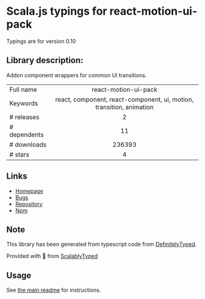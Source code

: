 
# Scala.js typings for react-motion-ui-pack

Typings are for version 0.10

## Library description:
Addon component wrappers for common UI transitions.

|                    |                 |
| ------------------ | :-------------: |
| Full name          | react-motion-ui-pack |
| Keywords           | react, component, react-component, ui, motion, transition, animation |
| # releases         | 2 |
| # dependents       | 11 |
| # downloads        | 236393 |
| # stars            | 4 |

## Links
- [Homepage](https://github.com/souporserious/react-motion-ui-pack)
- [Bugs](https://github.com/souporserious/react-motion-ui-pack/issues)
- [Repository](https://github.com/souporserious/react-motion-ui-pack)
- [Npm](https://www.npmjs.com/package/react-motion-ui-pack)
    


## Note
This library has been generated from typescript code from [DefinitelyTyped](https://definitelytyped.org).

Provided with :purple_heart: from [ScalablyTyped](https://github.com/oyvindberg/ScalablyTyped)

## Usage
See [the main readme](../../readme.md) for instructions.


